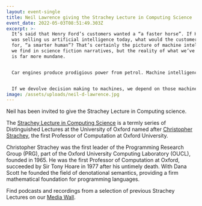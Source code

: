 ```yaml
---
layout: event-single
title: Neil Lawrence giving the Strachey Lecture in Computing Science
event_date: 2022-05-03T08:51:49.303Z
excerpt: >-
  It’s said that Henry Ford’s customers wanted a “a faster horse”. If Henry Ford
  was selling us artificial intelligence today, what would the customer call
  for, “a smarter human”? That’s certainly the picture of machine intelligence
  we find in science fiction narratives, but the reality of what we’ve developed
  is far more mundane.


  Car engines produce prodigious power from petrol. Machine intelligences deliver decisions derived from data. In both cases the scale of consumption enables a speed of operation that is far beyond the capabilities of their natural counterparts. Unfettered energy consumption has consequences in the form of climate change. Does unbridled data consumption also have consequences for us?


  If we devolve decision making to machines, we depend on those machines to accommodate our needs. If we don’t understand how those machines operate, we lose control over our destiny. Much of the debate around AI makes the mistake of seeing machine intelligence as a reflection of our intelligence. In this talk we argue that to control the machine we need to understand the machine, but to understand the machine we first need to understand ourselves.
image: /assets/uploads/neil-d-lawrence.jpg
---
```

Neil has been invited to give the Strachey Lecture in Computing science. 

The [Strachey Lecture in Computing Science](https://www.cs.ox.ac.uk/seminars/strachey/) is a termly series of Distinguished Lectures at the University of Oxford named after [Christopher Strachey](http://en.wikipedia.org/wiki/Christopher_Strachey), the first Professor of Computation at Oxford University. 

Christopher Strachey was the first leader of the Programming Research Group (PRG), part of the Oxford University Computing Laboratory (OUCL), founded in 1965. He was the first Professor of Computation at Oxford, succeeded by Sir Tony Hoare in 1977 after his untimely death. With Dana Scott he founded the field of denotational semantics, providing a firm mathematical foundation for programming languages.

Find podcasts and recordings from a selection of previous Strachey Lectures on our [Media Wall](https://www.cs.ox.ac.uk/news-events/media-wall/#strachey).